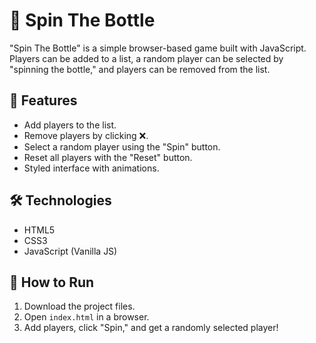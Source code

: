 # 🎉 Spin The Bottle

"Spin The Bottle" is a simple browser-based game built with JavaScript. Players can be added to a list, a random player can be selected by "spinning the bottle," and players can be removed from the list.

## 🚀 Features
- Add players to the list.
- Remove players by clicking ❌.
- Select a random player using the "Spin" button.
- Reset all players with the "Reset" button.
- Styled interface with animations.

## 🛠️ Technologies
- HTML5
- CSS3
- JavaScript (Vanilla JS)

## 📜 How to Run
1. Download the project files.
2. Open `index.html` in a browser.
3. Add players, click "Spin," and get a randomly selected player!
